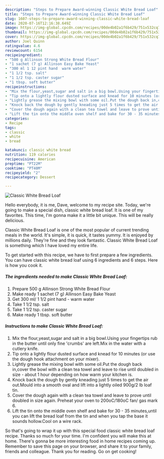 ```yaml
---
description: "Steps to Prepare Award-winning Classic White Bread Loaf"
title: "Steps to Prepare Award-winning Classic White Bread Loaf"
slug: 1607-steps-to-prepare-award-winning-classic-white-bread-loaf
date: 2020-07-16T12:16:38.649Z
image: https://img-global.cpcdn.com/recipes/00de4b02a1f6b429/751x532cq70/classic-white-bread-loaf-recipe-main-photo.jpg
thumbnail: https://img-global.cpcdn.com/recipes/00de4b02a1f6b429/751x532cq70/classic-white-bread-loaf-recipe-main-photo.jpg
cover: https://img-global.cpcdn.com/recipes/00de4b02a1f6b429/751x532cq70/classic-white-bread-loaf-recipe-main-photo.jpg
author: Joel Quinn
ratingvalue: 4.6
reviewcount: 6154
recipeingredient:
- "500 g Allinson Strong White Bread Flour"
- "1 sachet (7 g) Allinson Easy Bake Yeast"
- "300 ml 1 12 pint hand  warm water"
- "1 1/2 tsp. salt"
- "1 1/2 tsp. caster sugar"
- "1 tbsp. soft butter"
recipeinstructions:
- "Mix the flour,yeast,sugar and salt in a big bowl.Using your fingertips rub in the butter until only fine &#39;crumbs&#39; are left.Mix in the water with a cutlery knife."
- "Tip onto a lightly flour dusted surface and knead for 10 minutes (or use the dough hook attachment on your mixer)."
- "Lightly grease the mixing bowl with some oil.Put the dough back in,cover the bowl with a clean tea towel and leave to rise until doubled in size - about 1 hour depending on how warm your kitchen is."
- "Knock back the dough by gently kneading just 5 times to get the air out.Mould into a smooth oval and lift into a lightly oiled 900g/2 lb loaf tin."
- "Cover the dough again with a clean tea towel and leave to prove until doubled in size again. Preheat your oven to 200oC/180oC fan/ gas mark 6."
- "Lift the tin onto the middle oven shelf and bake for 30 - 35 minutes,until you can lift the bread loaf from the tin and when you tap the base it sounds hollow.Cool on a wire rack."
categories:
- Recipe
tags:
- classic
- white
- bread

katakunci: classic white bread 
nutrition: 119 calories
recipecuisine: American
preptime: "PT22M"
cooktime: "PT40M"
recipeyield: "2"
recipecategory: Dessert

---
```



![Classic White Bread Loaf](https://img-global.cpcdn.com/recipes/00de4b02a1f6b429/751x532cq70/classic-white-bread-loaf-recipe-main-photo.jpg)

Hello everybody, it is me, Dave, welcome to my recipe site. Today, we're going to make a special dish, classic white bread loaf. It is one of my favorites. This time, I'm gonna make it a little bit unique. This will be really delicious.

Classic White Bread Loaf is one of the most popular of current trending meals in the world. It's simple, it is quick, it tastes yummy. It is enjoyed by millions daily. They're fine and they look fantastic. Classic White Bread Loaf is something which I have loved my entire life.




To get started with this recipe, we have to first prepare a few ingredients. You can have classic white bread loaf using 6 ingredients and 6 steps. Here is how you cook it.

<!--inarticleads1-->

##### The ingredients needed to make Classic White Bread Loaf:

1. Prepare 500 g Allinson Strong White Bread Flour
1. Make ready 1 sachet (7 g) Allinson Easy Bake Yeast
1. Get 300 ml/ 1 1/2 pint hand - warm water
1. Take 1 1/2 tsp. salt
1. Take 1 1/2 tsp. caster sugar
1. Make ready 1 tbsp. soft butter




<!--inarticleads2-->

##### Instructions to make Classic White Bread Loaf:

1. Mix the flour,yeast,sugar and salt in a big bowl.Using your fingertips rub in the butter until only fine &#39;crumbs&#39; are left.Mix in the water with a cutlery knife.
1. Tip onto a lightly flour dusted surface and knead for 10 minutes (or use the dough hook attachment on your mixer).
1. Lightly grease the mixing bowl with some oil.Put the dough back in,cover the bowl with a clean tea towel and leave to rise until doubled in size - about 1 hour depending on how warm your kitchen is.
1. Knock back the dough by gently kneading just 5 times to get the air out.Mould into a smooth oval and lift into a lightly oiled 900g/2 lb loaf tin.
1. Cover the dough again with a clean tea towel and leave to prove until doubled in size again. Preheat your oven to 200oC/180oC fan/ gas mark 6.
1. Lift the tin onto the middle oven shelf and bake for 30 - 35 minutes,until you can lift the bread loaf from the tin and when you tap the base it sounds hollow.Cool on a wire rack.




So that's going to wrap it up with this special food classic white bread loaf recipe. Thanks so much for your time. I'm confident you will make this at home. There's gonna be more interesting food in home recipes coming up. Remember to save this page on your browser, and share it to your family, friends and colleague. Thank you for reading. Go on get cooking!
